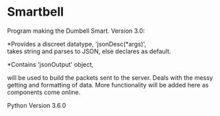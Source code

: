 # Smartbell
Program making the Dumbell Smart.
Version 3.0: 

*Provides a discreet datatype, 'jsonDesc(*args)',   
takes string and parses to JSON,
else declares as default.

*Contains 'jsonOutput' object,

will be used to build the packets sent to the server.
Deals with the messy getting and formatting of data.
More functionality will be added here as components come online.


Python Version 3.6.0
